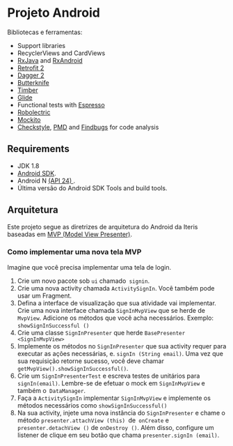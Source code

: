 # Projeto Android

Bibliotecas e ferramentas:

- Support libraries
- RecyclerViews and CardViews 
- [RxJava](https://github.com/ReactiveX/RxJava) and [RxAndroid](https://github.com/ReactiveX/RxAndroid) 
- [Retrofit 2](http://square.github.io/retrofit/)
- [Dagger 2](http://google.github.io/dagger/)
- [Butterknife](https://github.com/JakeWharton/butterknife)
- [Timber](https://github.com/JakeWharton/timber)
- [Glide](https://github.com/bumptech/glide)
- Functional tests with [Espresso](https://google.github.io/android-testing-support-library/docs/espresso/index.html)
- [Robolectric](http://robolectric.org/)
- [Mockito](http://mockito.org/)
- [Checkstyle](http://checkstyle.sourceforge.net/), [PMD](https://pmd.github.io/) and [Findbugs](http://findbugs.sourceforge.net/) for code analysis

## Requirements

- JDK 1.8
- [Android SDK](http://developer.android.com/sdk/index.html).
- Android N [(API 24) ](http://developer.android.com/tools/revisions/platforms.html).
- Última versão do Android SDK Tools and build tools.


## Arquitetura

Este projeto segue as diretrizes de arquitetura do Android da Iteris baseadas em [MVP (Model View Presenter)](https://en.wikipedia.org/wiki/Model%E2%80%93view%E2%80%93presenter).

### Como implementar uma nova tela MVP
Imagine que você precisa implementar uma tela de login.

1. Crie um novo pacote sob `ui` chamado` signin`.
2. Crie uma nova activity chamada `ActivitySignIn`. Você também pode usar um Fragment.
3. Defina a interface de visualização que sua atividade vai implementar. Crie uma nova interface chamada `SignInMvpView` que se herde de ` MvpView`. Adicione os métodos que você acha necessários. Exemplo: `showSignInSuccessful ()`
4. Crie uma classe `SignInPresenter` que herde `BasePresenter <SignInMvpView>`
5. Implemente os métodos no `SignInPresenter` que sua activity requer para executar as ações necessárias, e. `signIn (String email)`. Uma vez que sua requisição retorne sucesso, você deve chamar `getMvpView().showSignInSuccessful()`.
6. Crie um `SignInPresenterTest` e escreva testes de unitários para` signIn(email)`. Lembre-se de efetuar o mock em `SignInMvpView` e também o` DataManager`.
7. Faça a `ActivitySignIn` implementar `SignInMvpView` e implemente os métodos necessários como `showSignInSuccessful()`
8. Na sua activity, injete uma nova instância do `SignInPresenter` e chame o método `presenter.attachView (this) `de` onCreate` e `presenter.detachView ()` de `onDestroy ()`. Além disso, configure um listener de clique em seu botão que chama `presenter.signIn (email)`.

